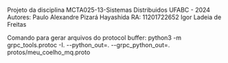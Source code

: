 Projeto da disciplina MCTA025-13-Sistemas Distribuidos UFABC - 2024
Autores: 
Paulo Alexandre Pizará Hayashida RA: 11201722652
Igor Ladeia de Freitas

Comando para gerar arquivos do protocol buffer: python3 -m grpc_tools.protoc -I. --python_out=.  --grpc_python_out=. protos/meu_coelho_mq.proto
